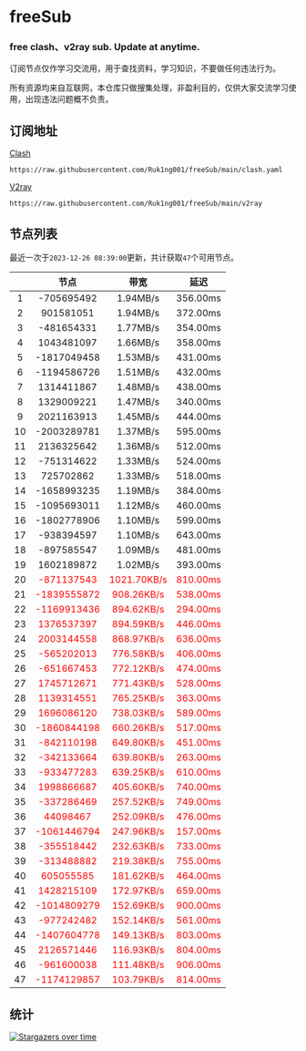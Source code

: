 # freeSub
### free clash、v2ray sub. Update at anytime.

订阅节点仅作学习交流用，用于查找资料，学习知识，不要做任何违法行为。

所有资源均来自互联网，本仓库只做搜集处理，非盈利目的，仅供大家交流学习使用，出现违法问题概不负责。

## 订阅地址
[Clash](https://raw.githubusercontent.com/Ruk1ng001/freeSub/main/clash.yaml)
```
https://raw.githubusercontent.com/Ruk1ng001/freeSub/main/clash.yaml
```
[V2ray](https://raw.githubusercontent.com/Ruk1ng001/freeSub/main/v2ray)
```
https://raw.githubusercontent.com/Ruk1ng001/freeSub/main/v2ray
```

## 节点列表

最近一次于`2023-12-26 08:39:00`更新，共计获取`47`个可用节点。

|  | 节点 | 带宽 | 延迟 |
|:-:|:--:|:--:|:--:|
 | 1 | -705695492 | 1.94MB/s | 356.00ms |
 | 2 | 901581051 | 1.94MB/s | 372.00ms |
 | 3 | -481654331 | 1.77MB/s | 354.00ms |
 | 4 | 1043481097 | 1.66MB/s | 358.00ms |
 | 5 | -1817049458 | 1.53MB/s | 431.00ms |
 | 6 | -1194586726 | 1.51MB/s | 432.00ms |
 | 7 | 1314411867 | 1.48MB/s | 438.00ms |
 | 8 | 1329009221 | 1.47MB/s | 340.00ms |
 | 9 | 2021163913 | 1.45MB/s | 444.00ms |
 | 10 | -2003289781 | 1.37MB/s | 595.00ms |
 | 11 | 2136325642 | 1.36MB/s | 512.00ms |
 | 12 | -751314622 | 1.33MB/s | 524.00ms |
 | 13 | 725702862 | 1.33MB/s | 518.00ms |
 | 14 | -1658993235 | 1.19MB/s | 384.00ms |
 | 15 | -1095693011 | 1.12MB/s | 460.00ms |
 | 16 | -1802778906 | 1.10MB/s | 599.00ms |
 | 17 | -938394597 | 1.10MB/s | 643.00ms |
 | 18 | -897585547 | 1.09MB/s | 481.00ms |
 | 19 | 1602189872 | 1.02MB/s | 393.00ms |
 | 20 | <font color=red>-871137543</font> | <font color=red>1021.70KB/s</font> | <font color=red>810.00ms</font> |
 | 21 | <font color=red>-1839555872</font> | <font color=red>908.26KB/s</font> | <font color=red>538.00ms</font> |
 | 22 | <font color=red>-1169913436</font> | <font color=red>894.62KB/s</font> | <font color=red>294.00ms</font> |
 | 23 | <font color=red>1376537397</font> | <font color=red>894.59KB/s</font> | <font color=red>446.00ms</font> |
 | 24 | <font color=red>2003144558</font> | <font color=red>868.97KB/s</font> | <font color=red>636.00ms</font> |
 | 25 | <font color=red>-565202013</font> | <font color=red>776.58KB/s</font> | <font color=red>406.00ms</font> |
 | 26 | <font color=red>-651667453</font> | <font color=red>772.12KB/s</font> | <font color=red>474.00ms</font> |
 | 27 | <font color=red>1745712671</font> | <font color=red>771.43KB/s</font> | <font color=red>528.00ms</font> |
 | 28 | <font color=red>1139314551</font> | <font color=red>765.25KB/s</font> | <font color=red>363.00ms</font> |
 | 29 | <font color=red>1696086120</font> | <font color=red>738.03KB/s</font> | <font color=red>589.00ms</font> |
 | 30 | <font color=red>-1860844198</font> | <font color=red>660.26KB/s</font> | <font color=red>517.00ms</font> |
 | 31 | <font color=red>-842110198</font> | <font color=red>649.80KB/s</font> | <font color=red>451.00ms</font> |
 | 32 | <font color=red>-342133664</font> | <font color=red>639.80KB/s</font> | <font color=red>263.00ms</font> |
 | 33 | <font color=red>-933477283</font> | <font color=red>639.25KB/s</font> | <font color=red>610.00ms</font> |
 | 34 | <font color=red>1998866687</font> | <font color=red>405.60KB/s</font> | <font color=red>740.00ms</font> |
 | 35 | <font color=red>-337286469</font> | <font color=red>257.52KB/s</font> | <font color=red>749.00ms</font> |
 | 36 | <font color=red>44098467</font> | <font color=red>252.09KB/s</font> | <font color=red>476.00ms</font> |
 | 37 | <font color=red>-1061446794</font> | <font color=red>247.96KB/s</font> | <font color=red>157.00ms</font> |
 | 38 | <font color=red>-355518442</font> | <font color=red>232.63KB/s</font> | <font color=red>733.00ms</font> |
 | 39 | <font color=red>-313488882</font> | <font color=red>219.38KB/s</font> | <font color=red>755.00ms</font> |
 | 40 | <font color=red>605055585</font> | <font color=red>181.62KB/s</font> | <font color=red>464.00ms</font> |
 | 41 | <font color=red>1428215109</font> | <font color=red>172.97KB/s</font> | <font color=red>659.00ms</font> |
 | 42 | <font color=red>-1014809279</font> | <font color=red>152.69KB/s</font> | <font color=red>900.00ms</font> |
 | 43 | <font color=red>-977242482</font> | <font color=red>152.14KB/s</font> | <font color=red>561.00ms</font> |
 | 44 | <font color=red>-1407604778</font> | <font color=red>149.13KB/s</font> | <font color=red>803.00ms</font> |
 | 45 | <font color=red>2126571446</font> | <font color=red>116.93KB/s</font> | <font color=red>804.00ms</font> |
 | 46 | <font color=red>-961600038</font> | <font color=red>111.48KB/s</font> | <font color=red>906.00ms</font> |
 | 47 | <font color=red>-1174129857</font> | <font color=red>103.79KB/s</font> | <font color=red>814.00ms</font> |


## 统计

[![Stargazers over time](https://starchart.cc/Ruk1ng001/freeSub.svg)](https://starchart.cc/Ruk1ng001/freeSub)